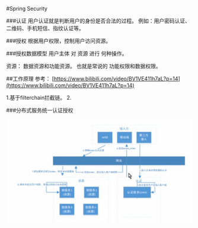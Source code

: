 #Spring Security 

###认证
用户认证就是判断用户的身份是否合法的过程。
例如：用户密码认证、二维码、手机短信、指纹认证等。

###授权
根据用户权限，控制用户访问资源。

###授权数据模型
用户主体 对 资源 进行 何种操作。

资源： 数据资源和功能资源。 也就是常说的 功能权限和数据权限。

##工作原理
参考：
[https://www.bilibili.com/video/BV1VE411h7aL?p=14](https://www.bilibili.com/video/BV1VE411h7aL?p=14)

1.基于filterchain拦截链。
2.



###分布式服务统一认证授权

![分布式认证授权方案](doc_pic/security_oauth2.png  "分布式认证授权方案")


